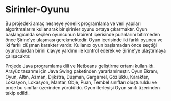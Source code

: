 # Sirinler-Oyunu
 Bu projedeki amaç nesneye yönelik programlama  ve veri yapıları algoritmalarını kullanarak bir  şirinler oyunu ortaya çıkarmaktır. Oyun  başlangıcında seçilen oyuncunun labirent içerisinde  puanlarını bitirmeden önce Şirine’ye ulaşması  gerekmektedir. Oyun içerisinde iki farklı oyuncu ve iki farklı düşman karakter vardır. Kullanıcı oyun  başlamadan önce seçtiği oyunculardan birini klavye  yardımı ile kontrol ederek ve Şirine’ye ulaştırmaya  çalışacaktır.
 
 Projede Java programlama dili ve Netbeans geliştirme ortamı kullanıldı. Arayüz tasarımı için Java Swing paketinden yararlanılmıştır. Oyun Ekranı, Oyun, Altın, Azman, Dijkstra, Düşman, Gargamel, Gözlüklü, Karakter, Lokasyon, Lokasyon, Mantar, Obje, Puan, Tembel sınıfları oluşturuldu ve proje bu sınıflar üzerinden yürütüldü. Oyun ilerleyişi Oyun sınıfı üzerinden takip edildi.
 

